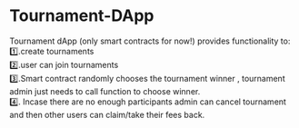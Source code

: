 # Tournament-DApp
Tournament dApp (only smart contracts for now!) provides functionality to:  
1️⃣.create tournaments   
2️⃣.user can join tournaments  
3️⃣.Smart contract randomly chooses the tournament winner , tournament admin just needs to call function to choose winner.  
4️⃣. Incase there are no enough participants admin can cancel tournament and then other users can claim/take their fees back.  
